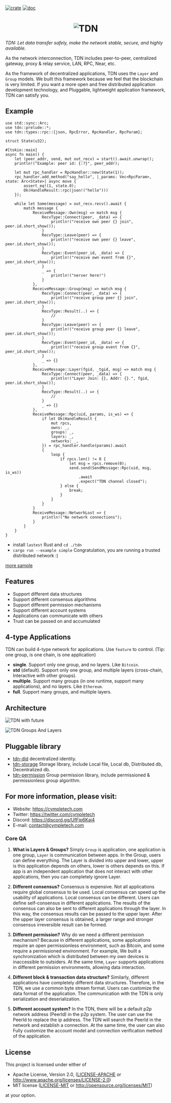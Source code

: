 [![crate](https://img.shields.io/badge/crates.io-v0.10.1-green.svg)](https://crates.io/crates/tdn) [![doc](https://img.shields.io/badge/docs.rs-v0.10.1-blue.svg)](https://docs.rs/tdn)

<h1 align="center"><img src="https://cympletech.com/logo/tdn_words.png" alt="TDN"></h1>

*TDN: Let data transfer safely, make the network stable, secure, and highly available.*

As the network interconnection, TDN includes peer-to-peer, centralized gateway, proxy & relay service, LAN, RPC, Near, etc.

As the framework of decentralized applications, TDN uses the `Layer` and `Group` models. We built this framework because we feel that the blockchain is very limited. If you want a more open and free distributed application development technology, and Pluggable, lightweight application framework, TDN can satisfy you.

## Example
```
use std::sync::Arc;
use tdn::prelude::*;
use tdn::types::rpc::{json, RpcError, RpcHandler, RpcParam};

struct State(u32);

#[tokio::main]
async fn main() {
    let (peer_addr, send, mut out_recv) = start().await.unwrap();
    println!("Example: peer id: {:?}", peer_addr);

    let mut rpc_handler = RpcHandler::new(State(1));
    rpc_handler.add_method("say_hello", |_params: Vec<RpcParam>, state: Arc<State>| async move {
        assert_eq!(1, state.0);
        Ok(HandleResult::rpc(json!("hello")))
    });

    while let Some(message) = out_recv.recv().await {
        match message {
            ReceiveMessage::Own(msg) => match msg {
                RecvType::Connect(peer, _data) => {
                    println!("receive own peer {} join", peer.id.short_show());
                }
                RecvType::Leave(peer) => {
                    println!("receive own peer {} leave", peer.id.short_show());
                }
                RecvType::Event(peer_id, _data) => {
                    println!("receive own event from {}", peer_id.short_show());
                }
                _ => {
                    println!("nerver here!")
                }
            },
            ReceiveMessage::Group(msg) => match msg {
                RecvType::Connect(peer, _data) => {
                    println!("receive group peer {} join", peer.id.short_show());
                }
                RecvType::Result(..) => {
                    //
                }
                RecvType::Leave(peer) => {
                    println!("receive group peer {} leave", peer.id.short_show());
                }
                RecvType::Event(peer_id, _data) => {
                    println!("receive group event from {}", peer_id.short_show());
                }
                _ => {}
            },
            ReceiveMessage::Layer(fgid, _tgid, msg) => match msg {
                RecvType::Connect(peer, _data) => {
                    println!("Layer Join: {}, Addr: {}.", fgid, peer.id.short_show());
                }
                RecvType::Result(..) => {
                    //
                }
                _ => {}
            },
            ReceiveMessage::Rpc(uid, params, is_ws) => {
                if let Ok(HandleResult {
                    mut rpcs,
                    owns: _,
                    groups: _,
                    layers: _,
                    networks: _,
                }) = rpc_handler.handle(params).await
                {
                    loop {
                        if rpcs.len() != 0 {
                            let msg = rpcs.remove(0);
                            send.send(SendMessage::Rpc(uid, msg, is_ws))
                                .await
                                .expect("TDN channel closed");
                        } else {
                            break;
                        }
                    }
                }
            }
            ReceiveMessage::NetworkLost => {
                println!("No network connections");
            }
        }
    }
}
```
- install `lastest` Rust and `cd ./tdn`
- `cargo run --example simple` Congratulation, you are running a trusted distributed network :)

[more sample](./tdn/examples)

## Features
- Support different data structures
- Support different consensus algorithms
- Support different permission mechanisms
- Support different account systems
- Applications can communicate with others
- Trust can be passed on and accumulated

## 4-type Applications
TDN can build 4-type network for applications.
Use `feature` to control. (Tip: one group, is one chain, is one application)

- **single**. Support only one group, and no layers. Like `Bitcoin`.
- **std** (default). Support only one group, and multiple layers (cross-chain, Interactive with other groups).
- **multiple**. Support many groups (in one runtime, support many applications), and no layers. Like `Ethereum`.
- **full**. Support many groups, and multiple layers.

## Architecture
![TDN with future](https://cympletech.com/images/TDN_future.jpg)

![TDN Groups And Layers](https://cympletech.com/images/TDN_groups_layers.jpg)

## Pluggable library
- [tdn-did](./did) decentralized identity.
- [tdn-storage](./storage) Storage library, include Local file, Local db, Distributed db, Decentralized db.
- [tdn-permission](https://github.com/cympletech/tdn-permission) Group permission library, include permissioned & permissionless group algorithm.

## For more information, please visit:
- Website: https://cympletech.com
- Twitter: https://twitter.com/cympletech
- Discord: https://discord.gg/UfFjp6Kaj4
- E-mail: contact@cympletech.com

### Core QA
1. **What is Layers & Groups?**
Simply `Group` is application, one application is one group, `Layer` is communication between apps. In the Group, users can define everything. The Layer is divided into upper and lower, upper is this application depends on others, lower is others depends on this. If app is an independent application that does not interact with other applications, then you can completely ignore Layer.

2. **Different consensus?**
Consensus is expensive. Not all applications require global consensus to be used. Local consensus can speed up the usability of applications. Local consensus can be different. Users can define self-consensus in different applications. The results of the consensus can also be sent to different applications through the layer. In this way, the consensus results can be passed to the upper layer. After the upper layer consensus is obtained, a larger range and stronger consensus irreversible result can be formed.

3. **Different permission?**
Why do we need a different permission mechanism? Because in different applications, some applications require an open permissionless environment, such as Bitcoin, and some require a permissioned environment. For example, We built a synchronization which is distributed between my own devices is inaccessible to outsiders. At the same time, `Layer` supports applications in different permission environments, allowing data interaction.

4. **Different block & transaction data structure?**
Similarly, different applications have completely different data structures. Therefore, in the TDN, we use a common byte stream format. Users can customize the data format of the application. The communication with the TDN is only serialization and deserialization.

5. **Different account system?**
In the TDN, there will be a default p2p network address (PeerId) in the p2p system. The user can use the PeerId to replace the ip address. The TDN will search the PeerId in the network and establish a connection. At the same time, the user can also Fully customize the account model and connection verification method of the application.

## License

This project is licensed under either of

 * Apache License, Version 2.0, ([LICENSE-APACHE](LICENSE-APACHE) or
   http://www.apache.org/licenses/LICENSE-2.0)
 * MIT license ([LICENSE-MIT](LICENSE-MIT) or
   http://opensource.org/licenses/MIT)

at your option.
